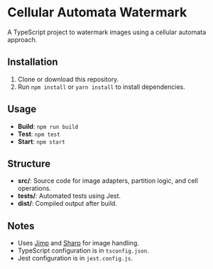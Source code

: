 # Cellular Automata Watermark

A TypeScript project to watermark images using a cellular automata approach.

## Installation

1. Clone or download this repository.
2. Run `npm install` or `yarn install` to install dependencies.

## Usage

- **Build**: `npm run build`  
- **Test**: `npm test`  
- **Start**: `npm start`  

## Structure

- **src/**: Source code for image adapters, partition logic, and cell operations.  
- **tests/**: Automated tests using Jest.  
- **dist/**: Compiled output after build.  

## Notes

- Uses [Jimp](https://github.com/oliver-moran/jimp) and [Sharp](https://github.com/lovell/sharp) for image handling.
- TypeScript configuration is in `tsconfig.json`.  
- Jest configuration is in `jest.config.js`.